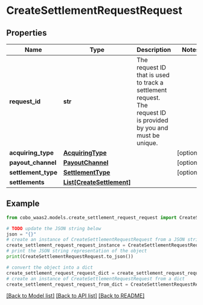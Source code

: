 # CreateSettlementRequestRequest


## Properties

Name | Type | Description | Notes
------------ | ------------- | ------------- | -------------
**request_id** | **str** | The request ID that is used to track a settlement request. The request ID is provided by you and must be unique. | 
**acquiring_type** | [**AcquiringType**](AcquiringType.md) |  | [optional] 
**payout_channel** | [**PayoutChannel**](PayoutChannel.md) |  | [optional] 
**settlement_type** | [**SettlementType**](SettlementType.md) |  | [optional] 
**settlements** | [**List[CreateSettlement]**](CreateSettlement.md) |  | 

## Example

```python
from cobo_waas2.models.create_settlement_request_request import CreateSettlementRequestRequest

# TODO update the JSON string below
json = "{}"
# create an instance of CreateSettlementRequestRequest from a JSON string
create_settlement_request_request_instance = CreateSettlementRequestRequest.from_json(json)
# print the JSON string representation of the object
print(CreateSettlementRequestRequest.to_json())

# convert the object into a dict
create_settlement_request_request_dict = create_settlement_request_request_instance.to_dict()
# create an instance of CreateSettlementRequestRequest from a dict
create_settlement_request_request_from_dict = CreateSettlementRequestRequest.from_dict(create_settlement_request_request_dict)
```
[[Back to Model list]](../README.md#documentation-for-models) [[Back to API list]](../README.md#documentation-for-api-endpoints) [[Back to README]](../README.md)


